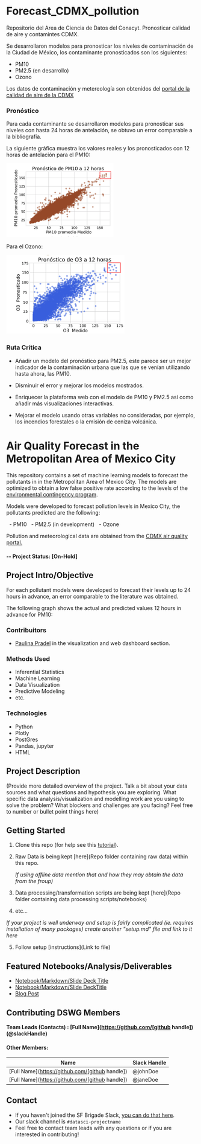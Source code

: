 # Forecast_CDMX_pollution
Repositorio del Area de Ciencia de Datos del Conacyt. Pronosticar calidad de aire y contamintes CDMX.

Se desarrollaron modelos para pronosticar los niveles de contaminación de la Ciudad de México, los contaminante pronosticados son los siguientes:

 - PM10
 - PM2.5 (en desarrollo)
 - Ozono

Los datos de contaminación y metereología son obtenidos del [portal de la calidad de aire de la CDMX ](http://www.aire.cdmx.gob.mx/default.php)

### Pronóstico

Para cada contaminante se desarrollaron modelos para pronosticar sus niveles con hasta 24 horas de antelación, se obtuvo un error comparable a la bibliografía.

La siguiente gráfica muestra los valores reales y los pronosticados con 12 horas de antelación para el PM10:

![alt text](https://github.com/DanielBustillos/forecast-pollution-CDMX/blob/master/images/PM10.png?raw=true)

Para el Ozono:

![alt text](https://github.com/DanielBustillos/forecast-pollution-CDMX/blob/master/images/O3.png?raw=true)

### Ruta Crítica

 - Añadir un modelo del pronóstico para PM2.5, este parece ser un mejor indicador de la contaminación urbana que las que se venían utilizando hasta ahora, las PM10.

 - Disminuir el error y mejorar los modelos mostrados.

 - Enriquecer la plataforma web con el modelo de PM10 y PM2.5 así como añadir más visualizaciones interactivas.

 - Mejorar el modelo usando otras variables no consideradas, por ejemplo, los incendios forestales o la emisión de ceniza volcánica.


# Air Quality Forecast in the Metropolitan Area of ​​Mexico City

This repository contains a set of machine learning models to forecast the pollutants in in the Metropolitan Area of ​​Mexico City. The models are optimized to obtain a low false positive rate according to the levels of the [environmental contingency program](http://www.aire.cdmx.gob.mx/default.php).



Models were developed to forecast pollution levels in Mexico City, the pollutants predicted are the following:

  - PM10
  - PM2.5 (in development)
  - Ozone


Pollution and meteorological data are obtained from the [CDMX air quality portal.](http://www.aire.cdmx.gob.mx/default.php)



#### -- Project Status: [On-Hold]

## Project Intro/Objective
For each pollutant models were developed to forecast their levels up to 24 hours in advance, an error comparable to the literature was obtained.

The following graph shows the actual and predicted values 12 hours in advance for PM10:


### Contribuitors

* [Paulina Pradel](https://github.com/paupradel) in the visualization and web dashboard section.


### Methods Used
* Inferential Statistics
* Machine Learning
* Data Visualization
* Predictive Modeling
* etc.

### Technologies
* Python
* Plotly
* PostGres
* Pandas, jupyter
* HTML


## Project Description
(Provide more detailed overview of the project.  Talk a bit about your data sources and what questions and hypothesis you are exploring. What specific data analysis/visualization and modelling work are you using to solve the problem? What blockers and challenges are you facing?  Feel free to number or bullet point things here)

## Getting Started

1. Clone this repo (for help see this [tutorial](https://help.github.com/articles/cloning-a-repository/)).
2. Raw Data is being kept [here](Repo folder containing raw data) within this repo.

    *If using offline data mention that and how they may obtain the data from the froup)*

3. Data processing/transformation scripts are being kept [here](Repo folder containing data processing scripts/notebooks)
4. etc...

*If your project is well underway and setup is fairly complicated (ie. requires installation of many packages) create another "setup.md" file and link to it here*  

5. Follow setup [instructions](Link to file)

## Featured Notebooks/Analysis/Deliverables
* [Notebook/Markdown/Slide Deck Title](link)
* [Notebook/Markdown/Slide DeckTitle](link)
* [Blog Post](link)


## Contributing DSWG Members

**Team Leads (Contacts) : [Full Name](https://github.com/[github handle])(@slackHandle)**

#### Other Members:

|Name     |  Slack Handle   |
|---------|-----------------|
|[Full Name](https://github.com/[github handle])| @johnDoe        |
|[Full Name](https://github.com/[github handle]) |     @janeDoe    |

## Contact
* If you haven't joined the SF Brigade Slack, [you can do that here](http://c4sf.me/slack).  
* Our slack channel is `#datasci-projectname`
* Feel free to contact team leads with any questions or if you are interested in contributing!
